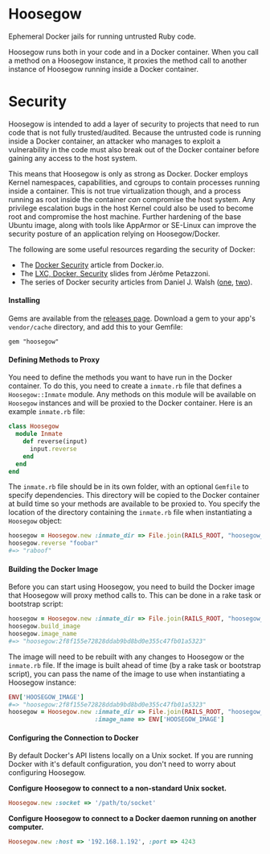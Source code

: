# Hoosegow

Ephemeral Docker jails for running untrusted Ruby code.

Hoosegow runs both in your code and in a Docker container. When you call a method on a Hoosegow instance, it proxies the method call to another instance of Hoosegow running inside a Docker container.

# Security

Hoosegow is intended to add a layer of security to projects that need to run code that is not fully trusted/audited. Because the untrusted code is running inside a Docker container, an attacker who manages to exploit a vulnerability in the code must also break out of the Docker container before gaining any access to the host system.

This means that Hoosegow is only as strong as Docker. Docker employs Kernel namespaces, capabilities, and cgroups to contain processes running inside a container. This is not true virtualization though, and a process running as root inside the container *can* compromise the host system. Any privilege escalation bugs in the host Kernel could also be used to become root and compromise the host machine. Further hardening of the base Ubuntu image, along with tools like AppArmor or SE-Linux can improve the security posture of an application relying on Hoosegow/Docker.

The following are some useful resources regarding the security of Docker:

- The [Docker Security](https://docs.docker.com/articles/security/) article from Docker.io.
- The [LXC, Docker, Security](http://www.slideshare.net/jpetazzo/linux-containers-lxc-docker-and-security) slides from Jérôme Petazzoni.
- The series of Docker security articles from Daniel J. Walsh ([one](http://opensource.com/business/14/7/docker-security-selinux), [two](http://opensource.com/business/14/9/security-for-docker)). 

#### Installing

Gems are available from the [releases page](https://github.com/github/hoosegow/releases). Download a gem to
your app's `vendor/cache` directory, and add this to your Gemfile:

    gem "hoosegow"

#### Defining Methods to Proxy

You need to define the methods you want to have run in the Docker container. To do this, you need to create a `inmate.rb` file that defines a `Hoosegow::Inmate` module. Any methods on this module will be available on `Hoosegow` instances and will be proxied to the Docker container. Here is an example `inmate.rb` file:

```ruby
class Hoosegow
  module Inmate
    def reverse(input)
      input.reverse
    end
  end
end
```

The `inmate.rb` file should be in its own folder, with an optional `Gemfile` to specify dependencies. This directory will be copied to the Docker container at build time so your methods are available to be proxied to. You specify the location of the directory containing the `inmate.rb` file when instantiating a `Hoosegow` object:

```ruby
hoosegow = Hoosegow.new :inmate_dir => File.join(RAILS_ROOT, "hoosegow_deps")
hoosegow.reverse "foobar"
#=> "raboof"
```

#### Building the Docker Image

Before you can start using Hoosegow, you need to build the Docker image that Hoosegow will proxy method calls to. This can be done in a rake task or bootstrap script:

```ruby
hoosegow = Hoosegow.new :inmate_dir => File.join(RAILS_ROOT, "hoosegow_deps")
hoosegow.build_image
hoosegow.image_name
#=> "hoosegow:2f8f155e72828ddab9bd8bd0e355c47fb01a5323"
```

The image will need to be rebuilt with any changes to Hoosegow or the `inmate.rb` file. If the image is built ahead of time (by a rake task or bootstrap script), you can pass the name of the image to use when instantiating a Hoosegow instance:

```ruby
ENV['HOOSEGOW_IMAGE']
#=> "hoosegow:2f8f155e72828ddab9bd8bd0e355c47fb01a5323"
hoosegow = Hoosegow.new :inmate_dir => File.join(RAILS_ROOT, "hoosegow_deps")
                        :image_name => ENV['HOOSEGOW_IMAGE']
```

#### Configuring the Connection to Docker

By default Docker's API listens locally on a Unix socket. If you are running Docker with it's default configuration, you don't need to worry about configuring Hoosegow.

**Configure Hoosegow to connect to a non-standard Unix socket.**

```ruby
Hoosegow.new :socket => '/path/to/socket'
```

**Configure Hoosegow to connect to a Docker daemon running on another computer.**

```ruby
Hoosegow.new :host => '192.168.1.192', :port => 4243
```
